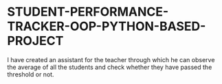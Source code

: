 # STUDENT-PERFORMANCE-TRACKER-OOP-PYTHON-BASED-PROJECT
I have created an assistant for the teacher through which he can observe the average of all the students and check whether they have passed the threshold or not. 

